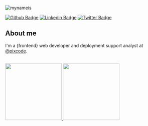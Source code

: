 
![mynameis](https://user-images.githubusercontent.com/7971891/236666308-7b298afa-aca4-4053-94ae-d3f7adea1636.png)

[![Github Badge](https://img.shields.io/badge/-Github-000?style=flat-square&logo=Github&logoColor=white&link=https://github.com/caiowestphalen)](https://github.com/caiowestphalen)
[![Linkedin Badge](https://img.shields.io/badge/-LinkedIn-blue?style=flat-square&logo=Linkedin&logoColor=white&link=https://www.linkedin.com/in/caiocwc/)](https://www.linkedin.com/in/caiocwc/)
[![Twitter Badge](https://img.shields.io/badge/-Twitter-1ca0f1?style=flat-square&labelColor=1ca0f1&logo=twitter&logoColor=white&link=https://twitter.com/pixcode)](https://twitter.com/pixcode)

## About me
I'm a {frontend} web developer and deployment support analyst at [@pixcode](https://www.pixcode.com.br/).


<br>
<div>
<a href="https://github.com/caiowestphalen">
<img height="180em" src="https://github-readme-stats.vercel.app/api/top-langs/?username=caiowestphalen&layout=compact&langs_count=7&theme=dracula"/>
<img height="180em" src="https://github-readme-stats.vercel.app/api?username=caiowestphalen&show_icons=true&theme=dracula&include_all_commits=true&count_private=true"/>
</div>
  

